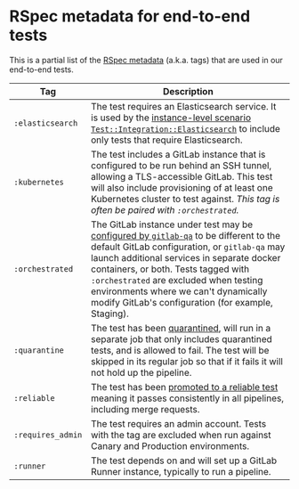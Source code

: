 # RSpec metadata for end-to-end tests

This is a partial list of the [RSpec metadata](https://relishapp.com/rspec/rspec-core/docs/metadata/user-defined-metadata)
(a.k.a. tags) that are used in our end-to-end tests.

<!-- Please keep the tags in alphabetical order -->

| Tag | Description |
|-----|-------------|
| `:elasticsearch`  | The test requires an Elasticsearch service. It is used by the [instance-level scenario](https://gitlab.com/gitlab-org/gitlab-qa#definitions) [`Test::Integration::Elasticsearch`](https://gitlab.com/gitlab-org/gitlab/-/blob/72b62b51bdf513e2936301cb6c7c91ec27c35b4d/qa/qa/ee/scenario/test/integration/elasticsearch.rb) to include only tests that require Elasticsearch. |
| `:kubernetes`     | The test includes a GitLab instance that is configured to be run behind an SSH tunnel, allowing a TLS-accessible GitLab. This test will also include provisioning of at least one Kubernetes cluster to test against. *This tag is often be paired with `:orchestrated`.* |
| `:orchestrated`   | The GitLab instance under test may be [configured by `gitlab-qa`](https://gitlab.com/gitlab-org/gitlab-qa/-/blob/master/docs/what_tests_can_be_run.md#orchestrated-tests) to be different to the default GitLab configuration, or `gitlab-qa` may launch additional services in separate docker containers, or both. Tests tagged with `:orchestrated` are excluded when testing environments where we can't dynamically modify GitLab's configuration (for example, Staging). |
| `:quarantine`     | The test has been [quarantined](https://about.gitlab.com/handbook/engineering/quality/guidelines/debugging-qa-test-failures/#quarantining-tests), will run in a separate job that only includes quarantined tests, and is allowed to fail. The test will be skipped in its regular job so that if it fails it will not hold up the pipeline. |
| `:reliable`       | The test has been [promoted to a reliable test](https://about.gitlab.com/handbook/engineering/quality/guidelines/reliable-tests/#promoting-an-existing-test-to-reliable) meaning it passes consistently in all pipelines, including merge requests. |
| `:requires_admin` | The test requires an admin account. Tests with the tag are excluded when run against Canary and Production environments. |
| `:runner`         | The test depends on and will set up a GitLab Runner instance, typically to run a pipeline. |
